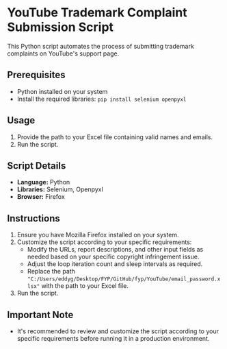 # YouTube Trademark Complaint Submission Script

This Python script automates the process of submitting trademark complaints on YouTube's support page.

## Prerequisites

- Python installed on your system
- Install the required libraries: `pip install selenium openpyxl`

## Usage

1. Provide the path to your Excel file containing valid names and emails.
2. Run the script.

## Script Details

- **Language:** Python
- **Libraries:** Selenium, Openpyxl
- **Browser:** Firefox


## Instructions

1. Ensure you have Mozilla Firefox installed on your system.
2. Customize the script according to your specific requirements:
   - Modify the URLs, report descriptions, and other input fields as needed based on your specific copyright infringement issue.
   - Adjust the loop iteration count and sleep intervals as required.
   - Replace the path `"C:/Users/eddyg/Desktop/FYP/GitHub/fyp/YouTube/email_password.xlsx"` with the path to your Excel file.
3. Run the script.

## Important Note

- It's recommended to review and customize the script according to your specific requirements before running it in a production environment.